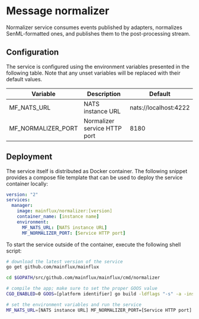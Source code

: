 # Message normalizer

Normalizer service consumes events published by adapters, normalizes SenML-formatted
ones, and publishes them to the post-processing stream.

## Configuration

The service is configured using the environment variables presented in the
following table. Note that any unset variables will be replaced with their
default values.

| Variable           | Description                  | Default               |
|--------------------|------------------------------|-----------------------|
| MF_NATS_URL        | NATS instance URL            | nats://localhost:4222 |
| MF_NORMALIZER_PORT | Normalizer service HTTP port | 8180                  |

## Deployment

The service itself is distributed as Docker container. The following snippet
provides a compose file template that can be used to deploy the service container
locally:

```yaml
version: "2"
services:
  manager:
    image: mainflux/normalizer:[version]
    container_name: [instance name]
    environment:
      MF_NATS_URL: [NATS instance URL]
      MF_NORMALIZER_PORT: [Service HTTP port]
```

To start the service outside of the container, execute the following shell script:

```bash
# download the latest version of the service
go get github.com/mainflux/mainflux

cd $GOPATH/src/github.com/mainflux/mainflux/cmd/normalizer

# compile the app; make sure to set the proper GOOS value
CGO_ENABLED=0 GOOS=[platform identifier] go build -ldflags "-s" -a -installsuffix cgo -o app

# set the environment variables and run the service
MF_NATS_URL=[NATS instance URL] MF_NORMALIZER_PORT=[Service HTTP port] app
```
